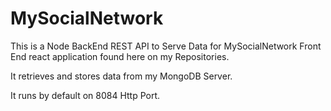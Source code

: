 # MySocialNetwork

This is a Node BackEnd REST API to Serve Data for MySocialNetwork Front End react application found here on my Repositories.

It retrieves and stores data from my MongoDB Server.


It runs by default on 8084 Http Port.
